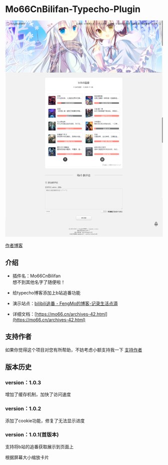 # Mo66CnBilifan-Typecho-Plugin

![](./image/20210128104517.png)

[作者博客](http://mo66.cn)

## 介绍

* 插件名：Mo66CnBilifan  
想不到其他名字了随便啦！

* 给typecho博客添加上b站追番功能

* 演示站点：[bilibili追番 - FengMo的博客-记录生活点滴](https://mo66.cn/36.html)

* 详细文档：[https://mo66.cn/archives-42.html](https://mo66.cn/archives-42.html)

## 支持作者
如果你觉得这个项目对您有所帮助，不妨考虑小额支持我一下
[支持作者](https://mo66.cn/reward.html)

## 版本历史

### version：1.0.3

增加了缓存机制，加快了访问速度

### version：1.0.2

添加了cookie功能，修复了无法显示进度

### version：1.0.1(首版本)

支持将b站的追番获取展示到页面上

根据屏幕大小缩放卡片  